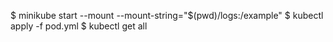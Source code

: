 $ minikube start --mount --mount-string="$(pwd)/logs:/example"
$ kubectl apply -f pod.yml
$ kubectl get all
